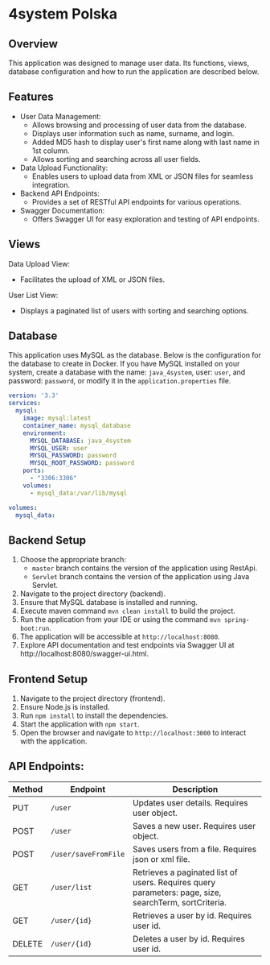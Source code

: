 # 4system Polska

## Overview

This application was designed to manage user data. Its functions, views, database configuration and how to run the application are described below.
## Features

- User Data Management:
   - Allows browsing and processing of user data from the database.
   - Displays user information such as name, surname, and login.
   - Added MD5 hash to display user's first name along with last name in 1st column.
   - Allows sorting and searching across all user fields.
- Data Upload Functionality:
   - Enables users to upload data from XML or JSON files for seamless integration.
- Backend API Endpoints:
   - Provides a set of RESTful API endpoints for various operations.
- Swagger Documentation:
   - Offers Swagger UI for easy exploration and testing of API endpoints.

## Views

Data Upload View:
    
- Facilitates the upload of XML or JSON files.

User List View:

- Displays a paginated list of users with sorting and searching options.

## Database
This application uses MySQL as the database. Below is the configuration for the database to create in Docker.
If you have MySQL installed on your system, create a database with the name: `java_4system`, user: `user`,
and password: `password`, or modify it in the `application.properties` file.

```yaml
version: '3.3'
services:
  mysql:
    image: mysql:latest
    container_name: mysql_database
    environment:
      MYSQL_DATABASE: java_4system
      MYSQL_USER: user
      MYSQL_PASSWORD: password
      MYSQL_ROOT_PASSWORD: password
    ports:
      - "3306:3306"
    volumes:
      - mysql_data:/var/lib/mysql

volumes:
  mysql_data:
```

## Backend Setup

1. Choose the appropriate branch:
   - `master` branch contains the version of the application using RestApi.
   - `Servlet` branch contains the version of the application using Java Servlet.
2. Navigate to the project directory (backend).
3. Ensure that MySQL database is installed and running.
4. Execute maven command `mvn clean install` to build the project.
5. Run the application from your IDE or using the command `mvn spring-boot:run`.
6. The application will be accessible at `http://localhost:8080`.
7. Explore API documentation and test endpoints via Swagger UI at http://localhost:8080/swagger-ui.html.

## Frontend Setup

1. Navigate to the project directory (frontend).
2. Ensure Node.js is installed.
3. Run `npm install` to install the dependencies.
4. Start the application with `npm start`.
5. Open the browser and navigate to `http://localhost:3000` to interact with the application.

## API Endpoints:

| Method | Endpoint                | Description                                       |
|--------|-------------------------|---------------------------------------------------|
| PUT    | `/user`                 | Updates user details. Requires user object.       |
| POST   | `/user`                 | Saves a new user. Requires user object.           |
| POST   | `/user/saveFromFile`    | Saves users from a file. Requires json or xml file. |
| GET    | `/user/list`            | Retrieves a paginated list of users. Requires query parameters: page, size, searchTerm, sortCriteria. |
| GET    | `/user/{id}`            | Retrieves a user by id. Requires user id.         |
| DELETE | `/user/{id}`            | Deletes a user by id. Requires user id.           |
